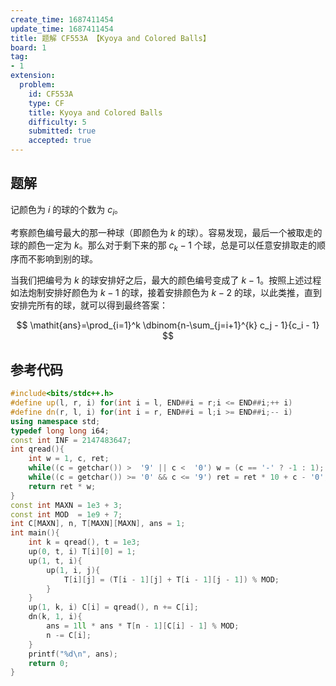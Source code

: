 ```yaml
---
create_time: 1687411454
update_time: 1687411454
title: 题解 CF553A 【Kyoya and Colored Balls】
board: 1
tag:
- 1
extension:
  problem:
    id: CF553A
    type: CF
    title: Kyoya and Colored Balls
    difficulty: 5
    submitted: true
    accepted: true
---
```


## 题解

记颜色为 $i$ 的球的个数为 $c_i$。

考察颜色编号最大的那一种球（即颜色为 $k$ 的球）。容易发现，最后一个被取走的球的颜色一定为 $k$。那么对于剩下来的那 $c_{k}-1$ 个球，总是可以任意安排取走的顺序而不影响到别的球。

当我们把编号为 $k$ 的球安排好之后，最大的颜色编号变成了 $k-1$。按照上述过程如法炮制安排好颜色为 $k-1$ 的球，接着安排颜色为 $k-2$ 的球，以此类推，直到安排完所有的球，就可以得到最终答案：

$$
\mathit{ans}=\prod_{i=1}^k \dbinom{n-\sum_{j=i+1}^{k} c_j - 1}{c_i - 1}
$$

## 参考代码

```cpp
#include<bits/stdc++.h>
#define up(l, r, i) for(int i = l, END##i = r;i <= END##i;++ i)
#define dn(r, l, i) for(int i = r, END##i = l;i >= END##i;-- i)
using namespace std;
typedef long long i64;
const int INF = 2147483647;
int qread(){
    int w = 1, c, ret;
    while((c = getchar()) >  '9' || c <  '0') w = (c == '-' ? -1 : 1); ret = c - '0';
    while((c = getchar()) >= '0' && c <= '9') ret = ret * 10 + c - '0';
    return ret * w;
}
const int MAXN = 1e3 + 3;
const int MOD  = 1e9 + 7;
int C[MAXN], n, T[MAXN][MAXN], ans = 1;
int main(){
    int k = qread(), t = 1e3;
    up(0, t, i) T[i][0] = 1;
    up(1, t, i){
        up(1, i, j){
            T[i][j] = (T[i - 1][j] + T[i - 1][j - 1]) % MOD;
        }
    }
    up(1, k, i) C[i] = qread(), n += C[i];
    dn(k, 1, i){
        ans = 1ll * ans * T[n - 1][C[i] - 1] % MOD;
        n -= C[i];
    }
    printf("%d\n", ans);
    return 0;
}
